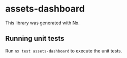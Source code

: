 # assets-dashboard

This library was generated with [Nx](https://nx.dev).

## Running unit tests

Run `nx test assets-dashboard` to execute the unit tests.
